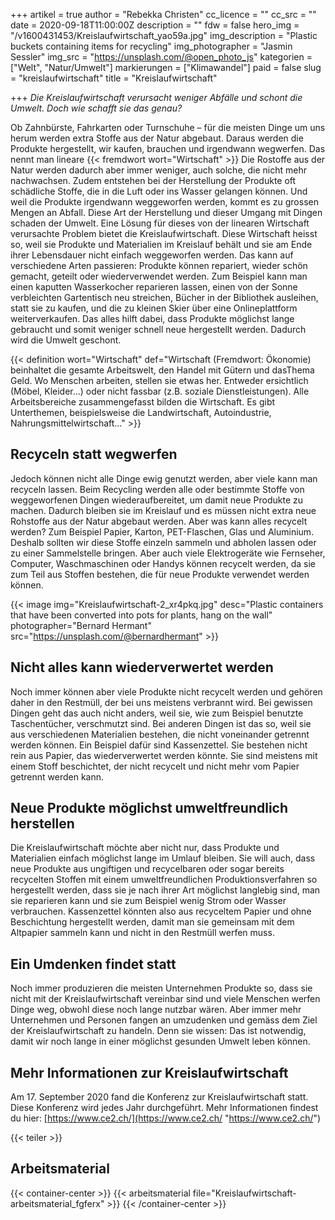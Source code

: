 +++
artikel = true
author = "Rebekka Christen"
cc_licence = ""
cc_src = ""
date = 2020-09-18T11:00:00Z
description = ""
fdw = false
hero_img = "/v1600431453/Kreislaufwirtschaft_yao59a.jpg"
img_description = "Plastic buckets containing items for recycling"
img_photographer = "Jasmin Sessler"
img_src = "https://unsplash.com/@open_photo_js"
kategorien = ["Welt", "Natur/Umwelt"]
markierungen = ["Klimawandel"]
paid = false
slug = "kreislaufwirtschaft"
title = "Kreislaufwirtschaft"

+++
_Die Kreislaufwirtschaft verursacht weniger Abfälle und schont die Umwelt. Doch wie schafft sie das genau?_

Ob Zahnbürste, Fahrkarten oder Turnschuhe – für die meisten Dinge um uns herum werden extra Stoffe aus der Natur abgebaut. Daraus werden die Produkte hergestellt, wir kaufen, brauchen und irgendwann wegwerfen. Das nennt man lineare {{< fremdwort wort="Wirtschaft" >}} Die Rostoffe aus der Natur werden dadurch aber immer weniger, auch solche, die nicht mehr nachwachsen. Zudem entstehen bei der Herstellung der Produkte oft schädliche Stoffe, die in die Luft oder ins Wasser gelangen können. Und weil die Produkte irgendwann weggeworfen werden, kommt es zu grossen Mengen an Abfall. Diese Art der Herstellung und dieser Umgang mit Dingen schaden der Umwelt. Eine Lösung für dieses von der linearen Wirtschaft verursachte Problem bietet die Kreislaufwirtschaft. Diese Wirtschaft heisst so, weil sie Produkte und Materialien im Kreislauf behält und sie am Ende ihrer Lebensdauer nicht einfach weggeworfen werden. Das kann auf verschiedene Arten passieren: Produkte können repariert, wieder schön gemacht, geteilt oder wiederverwendet werden. Zum Beispiel kann man einen kaputten Wasserkocher reparieren lassen, einen von der Sonne verbleichten Gartentisch neu streichen, Bücher in der Bibliothek ausleihen, statt sie zu kaufen, und die zu kleinen Skier über eine Onlineplattform weiterverkaufen. Das alles hilft dabei, dass Produkte möglichst lange gebraucht und somit weniger schnell neue hergestellt werden. Dadurch wird die Umwelt geschont.

{{< definition wort="Wirtschaft" def="Wirtschaft (Fremdwort: Ökonomie) beinhaltet die gesamte Arbeitswelt, den Handel mit Gütern und dasThema Geld. Wo Menschen arbeiten, stellen sie etwas her. Entweder ersichtlich (Möbel, Kleider...) oder nicht fassbar (z.B. soziale Dienstleistungen). Alle Arbeitsbereiche zusammengefasst bilden die Wirtschaft. Es gibt Unterthemen, beispielsweise die Landwirtschaft, Autoindustrie, Nahrungsmittelwirtschaft..." >}}

## Recyceln statt wegwerfen

Jedoch können nicht alle Dinge ewig genutzt werden, aber viele kann man recyceln lassen. Beim Recycling werden alle oder bestimmte Stoffe von weggeworfenen Dingen wiederaufbereitet, um damit neue Produkte zu machen. Dadurch bleiben sie im Kreislauf und es müssen nicht extra neue Rohstoffe aus der Natur abgebaut werden. Aber was kann alles recycelt werden? Zum Beispiel Papier, Karton, PET-Flaschen, Glas und Aluminium. Deshalb sollten wir diese Stoffe einzeln sammeln und abholen lassen oder zu einer Sammelstelle bringen. Aber auch viele Elektrogeräte wie Fernseher, Computer, Waschmaschinen oder Handys können recycelt werden, da sie zum Teil aus Stoffen bestehen, die für neue Produkte verwendet werden können.

{{< image img="Kreislaufwirtschaft-2_xr4pkq.jpg" desc="Plastic containers that have been converted into pots for plants, hang on the wall" photographer="Bernard Hermant" src="https://unsplash.com/@bernardhermant" >}}

## Nicht alles kann wiederverwertet werden

Noch immer können aber viele Produkte nicht recycelt werden und gehören daher in den Restmüll, der bei uns meistens verbrannt wird. Bei gewissen Dingen geht das auch nicht anders, weil sie, wie zum Beispiel benutzte Taschentücher, verschmutzt sind. Bei anderen Dingen ist das so, weil sie aus verschiedenen Materialien bestehen, die nicht voneinander getrennt werden können. Ein Beispiel dafür sind Kassenzettel. Sie bestehen nicht rein aus Papier, das wiederverwertet werden könnte. Sie sind meistens mit einem Stoff beschichtet, der nicht recycelt und nicht mehr vom Papier getrennt werden kann.

## Neue Produkte möglichst umweltfreundlich herstellen

Die Kreislaufwirtschaft möchte aber nicht nur, dass Produkte und Materialien einfach möglichst lange im Umlauf bleiben. Sie will auch, dass neue Produkte aus ungiftigen und recycelbaren oder sogar bereits recycelten Stoffen mit einem umweltfreundlichen Produktionsverfahren so hergestellt werden, dass sie je nach ihrer Art möglichst langlebig sind, man sie reparieren kann und sie zum Beispiel wenig Strom oder Wasser verbrauchen. Kassenzettel könnten also aus recyceltem Papier und ohne Beschichtung hergestellt werden, damit man sie gemeinsam mit dem Altpapier sammeln kann und nicht in den Restmüll werfen muss.

## Ein Umdenken findet statt

Noch immer produzieren die meisten Unternehmen Produkte so, dass sie nicht mit der Kreislaufwirtschaft vereinbar sind und viele Menschen werfen Dinge weg, obwohl diese noch lange nutzbar wären. Aber immer mehr Unternehmen und Personen fangen an umzudenken und gemäss dem Ziel der Kreislaufwirtschaft zu handeln. Denn sie wissen: Das ist notwendig, damit wir noch lange in einer möglichst gesunden Umwelt leben können.

## Mehr Informationen zur Kreislaufwirtschaft

Am 17. September 2020 fand die Konferenz zur Kreislaufwirtschaft statt. Diese Konferenz wird jedes Jahr durchgeführt. Mehr Informationen findest du hier: [https://www.ce2.ch/](https://www.ce2.ch/ "https://www.ce2.ch/")

{{< teiler >}}

## Arbeitsmaterial

{{< container-center >}}
{{< arbeitsmaterial file="Kreislaufwirtschaft-arbeitsmaterial_fgferx" >}}
{{< /container-center >}}

## 